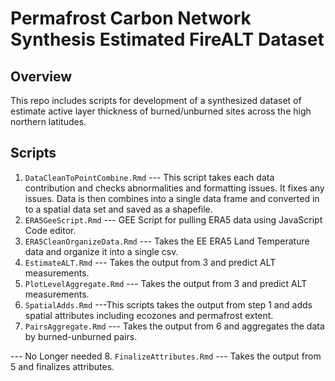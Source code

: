 # Permafrost Carbon Network Synthesis Estimated FireALT Dataset


## Overview

This repo includes scripts for development of a synthesized dataset of estimate active layer thickness of burned/unburned sites across the high northern latitudes. 

## Scripts

1. `DataCleanToPointCombine.Rmd` --- This script takes each data contribution and checks abnormalities and formatting issues. It fixes any issues. Data is then combines into a single data frame and converted in to a spatial data set and saved as a shapefile. 
2. `ERA5GeeScript.Rmd` --- GEE Script for pulling ERA5 data using JavaScript Code editor.
3. `ERA5CleanOrganizeData.Rmd` --- Takes the EE ERA5 Land Temperature data and organize it into a single csv.
4. `EstimateALT.Rmd` --- Takes the output from 3 and predict ALT measurements.
5. `PlotLevelAggregate.Rmd` --- Takes the output from 3 and predict ALT measurements.
6. `SpatialAdds.Rmd` ---This scripts takes the output from step 1 and adds spatial attributes including ecozones and permafrost extent.
7. `PairsAggregate.Rmd` --- Takes the output from 6 and aggregates the data by burned-unburned pairs.

--- No Longer needed
8. `FinalizeAttributes.Rmd` --- Takes the output from 5 and finalizes attributes.


